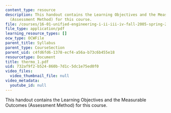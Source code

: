 ```yaml
---
content_type: resource
description: This handout contains the Learning Objectives and the Measurable Outcomes
  (Assessment Method) for this course.
file: /courses/16-01-unified-engineering-i-ii-iii-iv-fall-2005-spring-2006/732af9f2b524860b7d1c5dc1e75ed0f0_thermo_1.pdf
file_type: application/pdf
learning_resource_types: []
ocw_type: OCWFile
parent_title: Syllabus
parent_type: CourseSection
parent_uid: c4fd6fd6-1378-ecf4-a56a-b73c6b455e18
resourcetype: Document
title: thermo_1.pdf
uid: 732af9f2-b524-860b-7d1c-5dc1e75ed0f0
video_files:
  video_thumbnail_file: null
video_metadata:
  youtube_id: null
---
```

This handout contains the Learning Objectives and the Measurable Outcomes (Assessment Method) for this course.